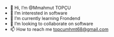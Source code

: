 - 👋 Hi, I’m @Mmahmut TOPÇU
- 👀 I’m interested in software
- 🌱 I’m currently learning Frondend
- 💞️ I’m looking to collaborate on software
- 📫 How to reach me topcumhmt68@gmail.com

<!---
mahmut21989/mahmut21989 is a ✨ special ✨ repository because its `README.md` (this file) appears on your GitHub profile.
You can click the Preview link to take a look at your changes.
--->
